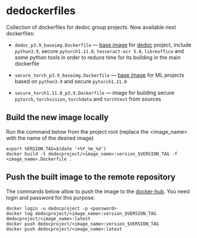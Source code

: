 # dedockerfiles

Collection of dockerfiles for dedoc group projects. Now available next dockerfiles:

* `dedoc_p3.9_baseimg.Dockerfile` — [base image](https://hub.docker.com/r/dedocproject/baseimg) for [dedoc](https://github.com/ispras/dedoc) project, include
`python3.9`, secure `pytorch1.11.0`, `tesseract-ocr 5.0`, `libreoffice` and some python tools in order to reduce time for its building in the main dockerfile

* `secure_torch_p3.9_baseimg.Dockerfile` — [base image](https://hub.docker.com/repository/docker/dedocproject/secure_torch_p3.9_baseimg) for ML projects based
on `python3.9` and secure `pytorch1.11.0`

* `secure_torch1.11.0_p3.9.Dockerfile` — image for building secure `pytorch`, `torchvision`, `torchdata` and `torchtext` from sources

## Build the new image locally 

Run the command below from the project root (replace the <image_name> with the name of the desired image)

```shell
export VERSION_TAG=$(date '+%Y_%m_%d')
docker build -t dedocproject/<image_name>:version_$VERSION_TAG -f <image_name>.Dockerfile .
```

## Push the built image to the remote repository

The commands below allow to push the image to the [docker-hub](https://hub.docker.com).
You need login and password for this purpose. 

```shell
docker login -u dedocproject -p <password>
docker tag dedocproject/<image_name>:version_$VERSION_TAG dedocproject/<image_name>:latest
docker push dedocproject/<image_name>:version_$VERSION_TAG
docker push dedocproject/<image_name>:latest
```
